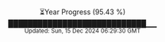 <p align="center">
⏳Year Progress (95.43 %) <br>
████████████████████████████▁▁ <br>
<sub>Updated: Sun, 15 Dec 2024 06:29:30 GMT</sub>
</p>

